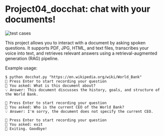 # Project04_docchat: chat with your documents!

![test cases](https://github.com/ShawnWhyWander/Project04_docchat/workflows/tests/badge.svg)

This project allows you to interact with a document by asking spoken questions.
It supports PDF, JPG, HTML, and text files, transcribes your voice into text, and retrieves relevant answers using a retrieval-augmented generation (RAG) pipeline.

Example usage:

```
$ python docchat.py "https://en.wikipedia.org/wiki/World_Bank" 
🎤 Press Enter to start recording your question 
📝 You asked: What is this document about? 
💡 Answer: This document discusses the history, goals, and structure of the World Bank.

🎤 Press Enter to start recording your question 
📝 You asked: Who is the current CEO of the World Bank? 
💡 Answer: I'm sorry, the document does not specify the current CEO.

🎤 Press Enter to start recording your question 
📝 You asked: exit 
👋 Exiting. Goodbye!
```

